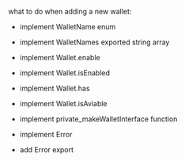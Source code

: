 what to do when adding a new wallet:

- implement WalletName  enum 
- implement WalletNames exported string array

- implement Wallet.enable
- implement Wallet.isEnabled
- implement Wallet.has
- implement Wallet.isAviable

- implement private_makeWalletInterface function

- implement Error
- add Error export
